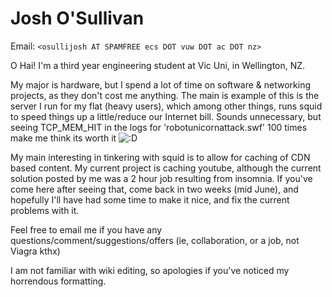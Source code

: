 # Josh O'Sullivan

Email: `<osullijosh AT SPAMFREE ecs DOT vuw DOT ac DOT nz>`

O Hai\! I'm a third year engineering student at Vic Uni, in Wellington,
NZ.

My major is hardware, but I spend a lot of time on software & networking
projects, as they don't cost me anything. The main is example of this is
the server I run for my flat (heavy users), which among other things,
runs squid to speed things up a little/reduce our Internet bill. Sounds
unnecessary, but seeing TCP\_MEM\_HIT in the logs for
'robotunicornattack.swf' 100 times make me think its worth it
![:D](https://wiki.squid-cache.org/wiki/squidtheme/img/biggrin.png)

My main interesting in tinkering with squid is to allow for caching of
CDN based content. My current project is caching youtube, although the
current solution posted by me was a 2 hour job resulting from insomnia.
If you've come here after seeing that, come back in two weeks (mid
June), and hopefully I'll have had some time to make it nice, and fix
the current problems with it.

Feel free to email me if you have any
questions/comment/suggestions/offers (ie, collaboration, or a job, not
Viagra kthx)

I am not familiar with wiki editing, so apologies if you've noticed my
horrendous formatting.
